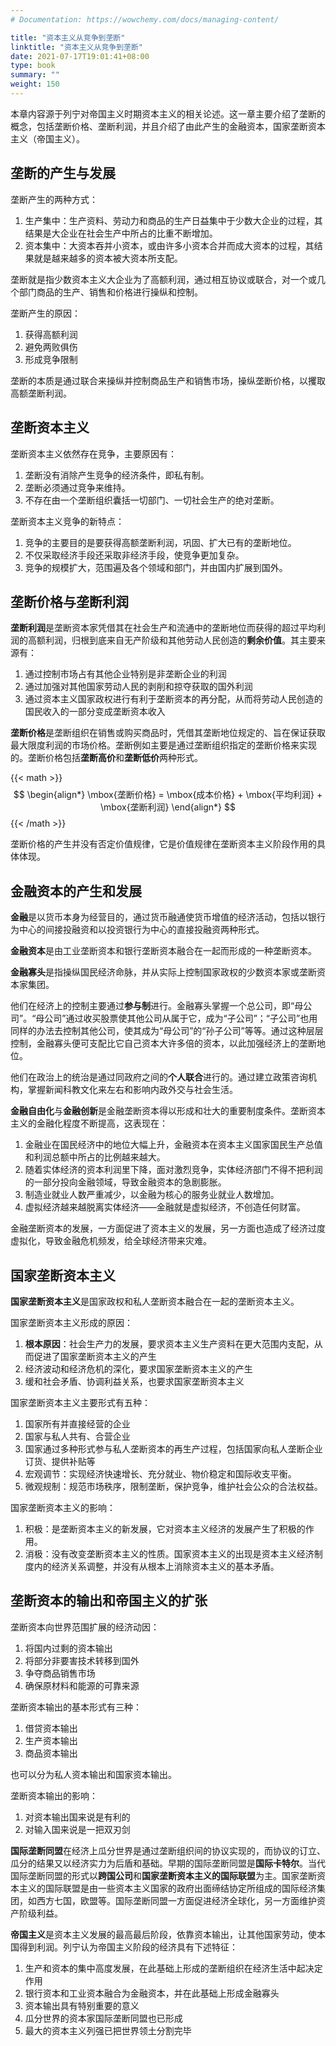```yaml
---
# Documentation: https://wowchemy.com/docs/managing-content/

title: "资本主义从竞争到垄断"
linktitle: "资本主义从竞争到垄断"
date: 2021-07-17T19:01:41+08:00
type: book
summary: ""
weight: 150
---
```


本章内容源于列宁对帝国主义时期资本主义的相关论述。这一章主要介绍了垄断的概念，包括垄断价格、垄断利润，并且介绍了由此产生的金融资本，国家垄断资本主义（帝国主义）。

<!--more-->

## 垄断的产生与发展

垄断产生的两种方式：

1. 生产集中：生产资料、劳动力和商品的生产日益集中于少数大企业的过程，其结果是大企业在社会生产中所占的比重不断增加。
2. 资本集中：大资本吞并小资本，或由许多小资本合并而成大资本的过程，其结果就是越来越多的资本被大资本所支配。

垄断就是指少数资本主义大企业为了高额利润，通过相互协议或联合，对一个或几个部门商品的生产、销售和价格进行操纵和控制。

垄断产生的原因：

1. 获得高额利润
2. 避免两败俱伤
3. 形成竞争限制

垄断的本质是通过联合来操纵并控制商品生产和销售市场，操纵垄断价格，以攫取高额垄断利润。

## 垄断资本主义

垄断资本主义依然存在竞争，主要原因有：

1. 垄断没有消除产生竞争的经济条件，即私有制。
2. 垄断必须通过竞争来维持。
3. 不存在由一个垄断组织囊括一切部门、一切社会生产的绝对垄断。

垄断资本主义竞争的新特点：

1. 竞争的主要目的是要获得高额垄断利润，巩固、扩大已有的垄断地位。
2. 不仅采取经济手段还采取非经济手段，使竞争更加复杂。
3. 竞争的规模扩大，范围遍及各个领域和部门，并由国内扩展到国外。

## 垄断价格与垄断利润

**垄断利润**是垄断资本家凭借其在社会生产和流通中的垄断地位而获得的超过平均利润的高额利润，归根到底来自无产阶级和其他劳动人民创造的**剩余价值**。其主要来源有：

1. 通过控制市场占有其他企业特别是非垄断企业的利润
2. 通过加强对其他国家劳动人民的剥削和掠夺获取的国外利润
3. 通过资本主义国家政权进行有利于垄断资本的再分配，从而将劳动人民创造的国民收入的一部分变成垄断资本收入

**垄断价格**是垄断组织在销售或购买商品时，凭借其垄断地位规定的、旨在保证获取最大限度利润的市场价格。垄断例如主要是通过垄断组织指定的垄断价格来实现的。垄断价格包括**垄断高价**和**垄断低价**两种形式。

{{< math >}}
$$
\begin{align*}
\mbox{垄断价格} = \mbox{成本价格} + \mbox{平均利润} + \mbox{垄断利润}
\end{align*}
$$
{{< /math >}}

垄断价格的产生并没有否定价值规律，它是价值规律在垄断资本主义阶段作用的具体体现。

## 金融资本的产生和发展

**金融**是以货币本身为经营目的，通过货币融通使货币增值的经济活动，包括以银行为中心的间接投融资和以投资银行为中心的直接投融资两种形式。

**金融资本**是由工业垄断资本和银行垄断资本融合在一起而形成的一种垄断资本。

**金融寡头**是指操纵国民经济命脉，并从实际上控制国家政权的少数资本家或垄断资本家集团。

他们在经济上的控制主要通过**参与制**进行。金融寡头掌握一个总公司，即“母公司”。“母公司”通过收买股票使其他公司从属于它，成为“子公司”；“子公司”也用同样的办法去控制其他公司，使其成为“母公司”的“孙子公司”等等。通过这种层层控制，金融寡头便可支配比它自己资本大许多倍的资本，以此加强经济上的垄断地位。

他们在政治上的统治是通过同政府之间的**个人联合**进行的。通过建立政策咨询机构，掌握新闻科教文化来左右和影响内政外交与社会生活。

**金融自由化**与**金融创新**是金融垄断资本得以形成和壮大的重要制度条件。垄断资本主义的金融化程度不断提高，这表现在：

1. 金融业在国民经济中的地位大幅上升，金融资本在资本主义国家国民生产总值和利润总额中所占的比例越来越大。
2. 随着实体经济的资本利润里下降，面对激烈竞争，实体经济部门不得不把利润的一部分投向金融领域，导致金融资本的急剧膨胀。
3. 制造业就业人数严重减少，以金融为核心的服务业就业人数增加。
4. 虚拟经济越来越脱离实体经济——金融就是虚拟经济，不创造任何财富。

金融垄断资本的发展，一方面促进了资本主义的发展，另一方面也造成了经济过度虚拟化，导致金融危机频发，给全球经济带来灾难。

## 国家垄断资本主义

**国家垄断资本主义**是国家政权和私人垄断资本融合在一起的垄断资本主义。

国家垄断资本主义形成的原因：

1. **根本原因**：社会生产力的发展，要求资本主义生产资料在更大范围内支配，从而促进了国家垄断资本主义的产生
2. 经济波动和经济危机的深化，要求国家垄断资本主义的产生
3. 缓和社会矛盾、协调利益关系，也要求国家垄断资本主义

国家垄断资本主义主要形式有五种：

1. 国家所有并直接经营的企业
2. 国家与私人共有、合营企业
3. 国家通过多种形式参与私人垄断资本的再生产过程，包括国家向私人垄断企业订货、提供补贴等
4. 宏观调节：实现经济快速增长、充分就业、物价稳定和国际收支平衡。
5. 微观规制：规范市场秩序，限制垄断，保护竞争，维护社会公众的合法权益。

国家垄断资本主义的影响：

1. 积极：是垄断资本主义的新发展，它对资本主义经济的发展产生了积极的作用。
2. 消极：没有改变垄断资本主义的性质。国家资本主义的出现是资本主义经济制度内的经济关系调整，并没有从根本上消除资本主义的基本矛盾。

## 垄断资本的输出和帝国主义的扩张

垄断资本向世界范围扩展的经济动因：

1. 将国内过剩的资本输出
2. 将部分非要害技术转移到国外
3. 争夺商品销售市场
4. 确保原材料和能源的可靠来源

垄断资本输出的基本形式有三种：

1. 借贷资本输出
2. 生产资本输出
3. 商品资本输出

也可以分为私人资本输出和国家资本输出。

垄断资本输出的影响：

1. 对资本输出国来说是有利的
2. 对输入国来说是一把双刃剑

**国际垄断同盟**在经济上瓜分世界是通过垄断组织间的协议实现的，而协议的订立、瓜分的结果又以经济实力为后盾和基础。早期的国际垄断同盟是**国际卡特尔**。当代国际垄断同盟的形式以**跨国公司**和**国家垄断资本主义的国际联盟**为主。国家垄断资本主义的国际联盟是由一些资本主义国家的政府出面缔结协定所组成的国际经济集团，如西方七国，欧盟等。国际垄断同盟一方面促进经济全球化，另一方面维护资产阶级利益。

**帝国主义**是资本主义发展的最高最后阶段，依靠资本输出，让其他国家劳动，使本国得到利润。列宁认为帝国主义阶段的经济具有下述特征：

1. 生产和资本的集中高度发展，在此基础上形成的垄断组织在经济生活中起决定作用
2. 银行资本和工业资本融合为金融资本，并在此基础上形成金融寡头
3. 资本输出具有特别重要的意义
4. 瓜分世界的资本家国际垄断同盟也已形成
5. 最大的资本主义列强已把世界领土分割完毕
